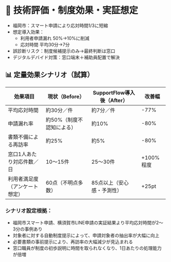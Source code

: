 # 🧪 技術評価・制度効果・実証想定

- 福岡市：スマート申請により応対時間1/3に短縮
- 想定導入効果：
  - 利用者申請漏れ 50%→10%に削減
  - 応対時間 平均30分→7分
- 誤診断リスク：制度候補提示のみ→最終判断は窓口
- デジタルデバイド対策：窓口端末＋補助員配置で解決


## 📊 定量効果シナリオ（試算）

| 効果項目 | 現状（Before） | SupportFlow導入後（After） | 改善幅 |
|-----------|----------------|------------------------------|----------|
| 平均応対時間 | 約30分／件 | 約7分／件 | -77% |
| 申請漏れ率 | 約50%（制度不認知による） | 約10% | -80% |
| 書類不備による再訪率 | 約25% | 約5% | -80% |
| 窓口1人あたり対応件数／日 | 10～15件 | 25～30件 | +100%程度 |
| 利用者満足度（アンケート想定） | 60点（不明点多数） | 85点以上（安心感・予測性） | +25pt |

### シナリオ設定根拠：

- 福岡市スマート申請、横須賀市LINE申請の実証結果より平均応対時間が2〜3分の事例あり
- 対象者に対する自動制度提示によって、申請対象者の抽出率が大幅に向上
- 必要書類の事前提示により、再訪率の大幅減少が見込まれる
- 窓口職員が制度の初歩説明に時間を取られなくなり、1日あたりの処理能力が倍増

